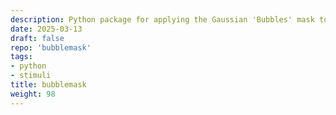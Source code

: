 ```yaml
---
description: Python package for applying the Gaussian 'Bubbles' mask to image stimuli.
date: 2025-03-13
draft: false
repo: 'bubblemask'
tags:
- python
- stimuli
title: bubblemask
weight: 98
---
```

